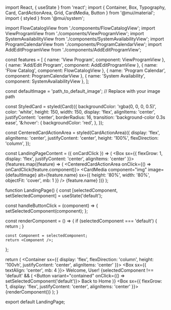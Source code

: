 import React, { useState } from 'react';
import { Container, Box, Typography, Card, CardActionArea, Grid, CardMedia, Button } from '@mui/material';
import { styled } from '@mui/system';

import FlowCatalogView from './components/FlowCatalogView';
import ViewProgramView from './components/ViewProgramView';
import SystemAvailabilityView from './components/SystemAvailabilityView';
import ProgramCalendarView from './components/ProgramCalendarView';
import AddEditProgramView from './components/AddEditProgramView';

const features = [
  { name: 'View Program', component: ViewProgramView },
  { name: 'Add/Edit Program', component: AddEditProgramView },
  { name: 'Flow Catalog', component: FlowCatalogView },
  { name: 'Program Calendar', component: ProgramCalendarView },
  { name: 'System Availability', component: SystemAvailabilityView },
];

const defaultImage = 'path_to_default_image'; // Replace with your image path

const StyledCard = styled(Card)({
  backgroundColor: 'rgba(0, 0, 0, 0.5)',
  color: 'white',
  height: 150,
  width: 150,
  display: 'flex',
  alignItems: 'center',
  justifyContent: 'center',
  borderRadius: 16,
  transition: 'background-color 0.3s ease',
  '&:hover': {
    backgroundColor: 'red',
  },
});

const CenteredCardActionArea = styled(CardActionArea)({
  display: 'flex',
  alignItems: 'center',
  justifyContent: 'center',
  height: '100%',
  flexDirection: 'column',
});

const LandingPageContent = ({ onCardClick }) => (
  <Box sx={{ flexGrow: 1, display: 'flex', justifyContent: 'center', alignItems: 'center' }}>
    <Grid container spacing={2} justifyContent="center" alignItems="center">
      {features.map((feature) => (
        <Grid item xs={12} sm={6} md={4} lg={3} key={feature.name}>
          <StyledCard>
            <CenteredCardActionArea onClick={() => onCardClick(feature.component)}>
              <CardMedia
                component="img"
                image={defaultImage}
                alt={feature.name}
                sx={{ height: '80%', width: '80%', objectFit: 'cover', mb: 1 }}
              />
              <Typography variant="h6">{feature.name}</Typography>
            </CenteredCardActionArea>
          </StyledCard>
        </Grid>
      ))}
    </Grid>
  </Box>
);

function LandingPage() {
  const [selectedComponent, setSelectedComponent] = useState('default');

  const handleButtonClick = (component) => {
    setSelectedComponent(component);
  };

  const renderComponent = () => {
    if (selectedComponent === 'default') {
      return <LandingPageContent onCardClick={handleButtonClick} />;
    }

    const Component = selectedComponent;
    return <Component />;
  };

  return (
    <Container sx={{ display: 'flex', flexDirection: 'column', height: '100vh', justifyContent: 'center', alignItems: 'center' }}>
      <Box sx={{ textAlign: 'center', mb: 4 }}>
        <Typography variant="h4" component="div" gutterBottom>
          Welcome, User!
        </Typography>
        {selectedComponent !== 'default' && (
          <Button variant="contained" onClick={() => setSelectedComponent('default')}>
            Back to Home
          </Button>
        )}
      </Box>
      <Box sx={{ flexGrow: 1, display: 'flex', justifyContent: 'center', alignItems: 'center' }}>
        {renderComponent()}
      </Box>
    </Container>
  );
}

export default LandingPage;
